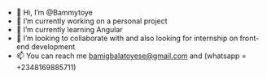 - 👋 Hi, I’m @Bammytoye
- 👀 I’m currently working on a personal project 
- 🌱 I’m currently learning Angular
- 💞️ I’m looking to collaborate with and also looking for internship on front-end development 
- 📫 You can reach me bamigbalatoyese@gmail.com and (whatsapp = +2348169885711)

<!---
Bammytoye/Bammytoye is a ✨ special ✨ repository because its `README.md` (this file) appears on your GitHub profile.
You can click the Preview link to take a look at your changes.
--->
